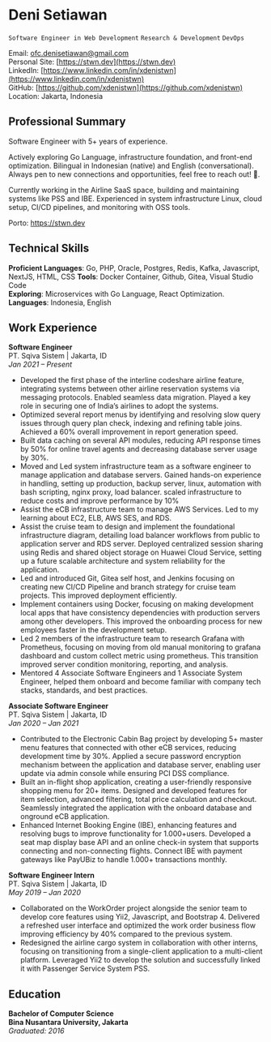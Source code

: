 # **Deni Setiawan**
`Software Engineer in Web Development` `Research & Development` `DevOps`

Email: ofc.denisetiawan@gmail.com   
Personal Site: [https://stwn.dev](https://stwn.dev)  
LinkedIn: [https://www.linkedin.com/in/xdenistwn](https://www.linkedin.com/in/xdenistwn)  
GitHub: [https://github.com/xdenistwn](https://github.com/xdenistwn)  
Location: Jakarta, Indonesia  

## **Professional Summary**

Software Engineer with 5+ years of experience.

Actively exploring Go Language, infrastructure foundation, and front-end optimization. Bilingual in Indonesian (native) and English (conversational). Always pen to new connections and opportunities, feel free to reach out! 🥂.

Currently working in the Airline SaaS space, building and maintaining systems like PSS and IBE. Experienced in system infrastructure Linux, cloud setup, CI/CD pipelines, and monitoring with OSS tools.

Porto: https://stwn.dev

## **Technical Skills**

**Proficient Languages**: Go, PHP, Oracle, Postgres, Redis, Kafka, Javascript, NextJS, HTML, CSS
**Tools**: Docker Container, Github, Gitea, Visual Studio Code  
**Exploring**: Microservices with Go Language, React Optimization.
**Languages**: Indonesia, English

## **Work Experience**

**Software Engineer**  
PT. Sqiva Sistem | Jakarta, ID     
*Jan 2021 – Present*

- Developed the first phase of the interline codeshare airline feature, integrating systems between other airline reservation systems via messaging protocols. Enabled seamless data migration. Played a key role in securing one of India’s airlines to adopt the systems.
- Optimized several report menus by identifying and resolving slow query issues through query plan check, indexing and refining table joins. Achieved a 60% overall improvement in report generation speed.
- Built data caching on several API modules, reducing API response times by 50% for online travel agents and decreasing database server usage by 30%.
- Moved and Led system infrastructure team as a software engineer to manage application and database servers. Gained hands-on experience in handling, setting up production, backup server, linux, automation with bash scripting, nginx proxy, load balancer. scaled infrastructure to reduce costs and improve performance by 10%
- Assist the eCB infrastructure team to manage AWS Services. Led to my learning about EC2, ELB, AWS SES, and RDS.
- Assist the cruise team to design and implement the foundational infrastructure diagram, detailing load balancer workflows from public to application server and RDS server. Deployed centralized session sharing using Redis and shared object storage on Huawei Cloud Service, setting up a future scalable architecture and system reliability for the application.
- Led and introduced Git, Gitea self host, and Jenkins focusing on creating new CI/CD Pipeline and branch strategy for cruise team projects. This improved deployment efficiently.
- Implement containers using Docker, focusing on making development local apps that have consistency dependencies with production servers among other developers. This improved the onboarding process for new employees faster in the development setup.
- Led 2 members of the infrastructure team to research Grafana with Prometheus, focusing on moving from old manual monitoring to grafana dashboard and custom collect metric using prometheus. This transition improved server condition monitoring, reporting, and analysis.
- Mentored 4 Associate Software Engineers and 1 Associate System Engineer, helped them onboard and become familiar with company tech stacks, standards, and best practices.

**Associate Software Engineer**  
PT. Sqiva Sistem | Jakarta, ID      
*Jan 2020 – Jan 2021*

- Contributed to the Electronic Cabin Bag project by developing 5+ master menu features that connected with other eCB services, reducing development time by 30%. Applied a secure password encryption mechanism between the application and database server, enabling user update via admin console while ensuring PCI DSS compliance.
- Built an in-flight shop application, creating a user-friendly responsive shopping menu for 20+ items. Designed and developed features for item selection, advanced filtering, total price calculation and checkout. Seamlessly integrated the application with the onboard database and onground eCB application.
- Enhanced Internet Booking Engine (IBE), enhancing features and resolving bugs to improve functionality for 1.000+users. Developed a seat map display base API and an online check-in system that supports connecting and non-connecting flights. Connect IBE with payment gateways like PayUBiz to handle 1.000+ transactions monthly.

**Software Engineer Intern**  
PT. Sqiva Sistem | Jakarta, ID         
*May 2019 – Jan 2020*

- Collaborated on the WorkOrder project alongside the senior team to develop core features using Yii2, Javascript, and Bootstrap 4. Delivered a refreshed user interface and optimized the work order business flow improving efficiency by 40% compared to the previous system.
- Redesigned the airline cargo system in collaboration with other interns, focusing on transitioning from a single-client application to a multi-client platform. Leveraged Yii2 to develop the solution and successfully linked it with Passenger Service System PSS.

## **Education**

**Bachelor of Computer Science**    
**Bina Nusantara University, Jakarta**  
*Graduated: 2016*
